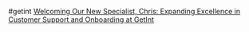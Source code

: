 #getint
[Welcoming Our New Specialist, Chris: Expanding Excellence in Customer Support and Onboarding at GetInt](https://www.getint.io/blog/welcoming-our-new-specialist-chris-expanding-excellence-in-customer-support-and-onboarding-at-getint)
